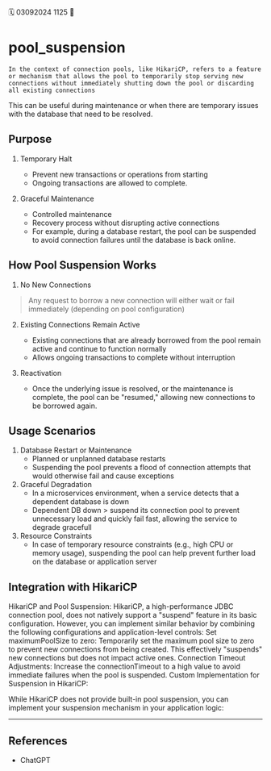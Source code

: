 🗓️ 03092024 1125
📎 

# pool_suspension

```ad-abstract
In the context of connection pools, like HikariCP, refers to a feature or mechanism that allows the pool to temporarily stop serving new connections without immediately shutting down the pool or discarding all existing connections

```

This can be useful during maintenance or when there are temporary issues with the database that need to be resolved.

## Purpose
1. Temporary Halt
	- Prevent new transactions or operations from starting 
	- Ongoing transactions are allowed to complete.

2. Graceful Maintenance
	- Controlled maintenance
	- Recovery process without disrupting active connections
	- For example, during a database restart, the pool can be suspended to avoid connection failures until the database is back online.
## How Pool Suspension Works
1. No New Connections
> Any request to borrow a new connection will either wait or fail immediately (depending on pool configuration)

2. Existing Connections Remain Active
	-  Existing connections that are already borrowed from the pool remain active and continue to function normally
	- Allows ongoing transactions to complete without interruption

3. Reactivation
	- Once the underlying issue is resolved, or the maintenance is complete, the pool can be "resumed," allowing new connections to be borrowed again.
## Usage Scenarios

1. Database Restart or Maintenance
	- Planned or unplanned database restarts
	- Suspending the pool prevents a flood of connection attempts that would otherwise fail and cause exceptions
2. Graceful Degradation
	- In a microservices environment, when a service detects that a dependent database is down
	- Dependent DB down > suspend its connection pool to prevent unnecessary load and quickly fail fast, allowing the service to degrade gracefull
3. Resource Constraints
	- In case of temporary resource constraints (e.g., high CPU or memory usage), suspending the pool can help prevent further load on the database or application server
## Integration with HikariCP
HikariCP and Pool Suspension: HikariCP, a high-performance JDBC connection pool, does not natively support a "suspend" feature in its basic configuration. However, you can implement similar behavior by combining the following configurations and application-level controls:
Set maximumPoolSize to zero: Temporarily set the maximum pool size to zero to prevent new connections from being created. This effectively "suspends" new connections but does not impact active ones.
Connection Timeout Adjustments: Increase the connectionTimeout to a high value to avoid immediate failures when the pool is suspended.
Custom Implementation for Suspension in HikariCP:

While HikariCP does not provide built-in pool suspension, you can implement your suspension mechanism in your application logic:

---

## References
- ChatGPT